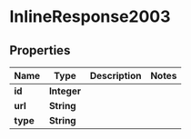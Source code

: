 

# InlineResponse2003

## Properties

Name | Type | Description | Notes
------------ | ------------- | ------------- | -------------
**id** | **Integer** |  | 
**url** | **String** |  | 
**type** | **String** |  | 



